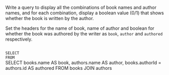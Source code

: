 Write a query to display all the combinations of book names and author names, and for each combination, display a boolean value (0/1) that shows whether the book is written by the author.

Set the headers for the name of book, name of author and boolean for whether the book was authored by the writer as `book`, `author` and `authored` respectively.



<codeblock language="sql" dbName="students2-v3.db" type="exercise" testMode="fixedInput">
<code>
SELECT 
FROM
</code>

<solution>
SELECT  books.name AS book,
        authors.name AS author,
        books.authorId = authors.id AS authored
FROM    books JOIN authors
</solution>
</codeblock>